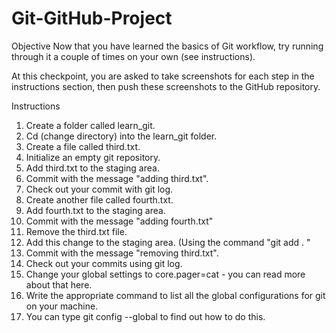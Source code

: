 # Git-GitHub-Project
Objective
Now that you have learned the basics of Git workflow, try running through it a couple of times on your own (see instructions).

At this checkpoint, you are asked to take screenshots for each step in the instructions section, then push these screenshots to the GitHub repository.  

Instructions
1. Create a folder called learn_git.
2. Cd (change directory) into the learn_git folder.
3. Create a file called third.txt.
4. Initialize an empty git repository.
5. Add third.txt to the staging area.
6. Commit with the message "adding third.txt".
7. Check out your commit with git log.
8. Create another file called fourth.txt.
9. Add fourth.txt to the staging area.
10. Commit with the message "adding fourth.txt"
11. Remove the third.txt file.
12. Add this change to the staging area. (Using the command "git add . "
13. Commit with the message "removing third.txt".
14. Check out your commits using git log.
15. Change your global settings to core.pager=cat - you can read more about that here.
16. Write the appropriate command to list all the global configurations for git on your machine.
17. You can type git config --global to find out how to do this.
